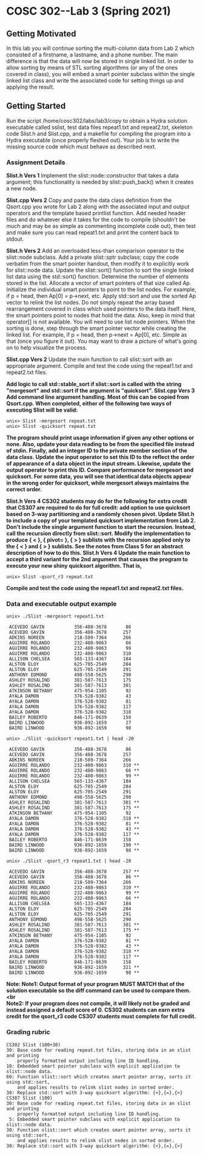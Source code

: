 # COSC 302--Lab 3 (Spring 2021) 

## Getting Motivated
In this lab you will continue sorting the multi-column data from Lab 2 which consisted of a firstname, a lastname, and a phone number. The main difference is that the data will now be stored in single linked list. In order to allow sorting by means of STL sorting algorithms (or any of the ones covered in class), you will embed a smart pointer subclass within the single linked list class and write the associated code for setting things up and applying the result.



## Getting Started
Run the script /home/cosc302/labs/lab3/copy to obtain a Hydra solution executable called sslist, test data files repeat1.txt and repeat2.txt, skeleton code Slist.h and Slist.cpp, and a makefile for compiling the program into a Hydra executable (once properly fleshed out). Your job is to write the missing source code which must behave as described next.


### Assignment Details

**Slist.h Vers 1** Implement the slist::node::constructor that takes a data argument; this functionality is needed by slist::push_back() when it creates a new node.

**Slist.cpp Vers 2** Copy and paste the data class definition from the Qsort.cpp you wrote for Lab 2 along with the associated input and output operators and the template based printlist function. Add needed header files and do whatever else it takes for the code to compile (shouldn't be much and may be as simple as commenting incomplete code out), then test and make sure you can read repeat1.txt and print the content back to stdout.

**Slist.h Vers 2** Add an overloaded less-than comparison operator to the slist::node subclass. Add a private slist::sptr subclass; copy the code verbatim from the smart pointer handout, then modify it to explicitly work for slist::node data.
Update the slist::sort() function to sort the single linked list data using the std::sort() function. Determine the number of elements stored in the list. Allocate a vector of smart pointers of that size called Ap. Initialize the individual smart pointers to point to the list nodes. For example, if p = head, then Ap[0] = p->next, etc. Apply std::sort and use the sorted Ap vector to relink the list nodes. Do not simply repeat the array based rearrangement covered in class which used pointers to the data itself. Here, the smart pointers point to nodes that hold the data. Also, keep in mind that operator[] is not available. You will need to use list node pointers. When the sorting is done, step through the smart pointer vector while creating the linked list. For example, if p = head, then p->next = Ap[0], etc. Simple as that (once you figure it out). You may want to draw a picture of what's going on to help visualize the process.

**Slist.cpp Vers 2** Update the main function to call slist::sort with an appropriate argument. Compile and test the code using the repeat1.txt and repeat2.txt files.

**Add logic to call std::stable_sort if slist::sort is called with the string "mergesort" and std::sort if the argument is "quicksort".
Slist.cpp Vers 3 Add command line argument handling. Most of this can be copied from Qsort.cpp. When completed, either of the following two ways of executing Slist will be valid:**
```
unix> Slist -mergesort repeat.txt
unix> Slist -quicksort repeat.txt

```
**The program should print usage information if given any other options or none. Also, update your data reading to be from the specified file instead of stdin.
Finally, add an integer ID to the private member section of the data class. Update the input operator to set this ID to the reflect the order of appearance of a data object in the input stream. Likewise, update the output operator to print this ID. Compare performance for mergesort and quicksort. For some data, you will see that identical data objects appear in the wrong order for quicksort, while mergesort always maintains the correct order.**

**Slist.h Vers 4 CS302 students may do for the following for extra credit that CS307 are required to do for full credit: add option to use quicksort based on 3-way partitioning and a randomly chosen pivot. Update Slist.h to include a copy of your templated quicksort implementation from Lab 2. Don't include the single argument function to start the recursion. Instead, call the recursion directly from slist::sort. Modify the implementation to produce { < }, { pivot= }, { > } sublists with the recursion applied only to the { < } and { > } sublists. See the notes from Class 5 for an abstract description of how to do this.
Slist.h Vers 4 Update the main function to accept a third variant for the 2nd argument that causes the program to execute your new shiny quicksort algorithm. That is,**
```
unix> Slist -qsort_r3 repeat.txt

```
**Compile and test the code using the repeat1.txt and repeat2.txt files.**

### Data and executable output example
```
unix> ./Slist -mergesort repeat1.txt 

 ACEVEDO GAVIN           356-488-3678       86
 ACEVEDO GAVIN           356-488-3678      257
 ADKINS NOREEN           218-589-7364      266
 AGUIRRE ROLANDO         232-480-9863       66
 AGUIRRE ROLANDO         232-480-9863       99
 AGUIRRE ROLANDO         232-480-9863      310
 ALLISON CHELSEA         565-133-4367      184
 ALSTON ELOY             625-705-2549      284
 ALSTON ELOY             625-705-2549      291
 ANTHONY EDMOND          498-558-5625      290
 ASHLEY ROSALIND         381-587-7613      175
 ASHLEY ROSALIND         381-587-7613      301
 ATKINSON BETHANY        475-954-1105       92
 AYALA DAMON             376-528-9382       43
 AYALA DAMON             376-528-9382       81
 AYALA DAMON             376-528-9382      117
 AYALA DAMON             376-528-9382      318
 BAILEY ROBERTO          846-171-8639      158
 BAIRD LINWOOD           936-892-1659       27
 BAIRD LINWOOD           936-892-1659       98

unix> ./Slist -quicksort repeat1.txt | head -20

 ACEVEDO GAVIN           356-488-3678       86
 ACEVEDO GAVIN           356-488-3678      257
 ADKINS NOREEN           218-589-7364      266
 AGUIRRE ROLANDO         232-480-9863      310 **
 AGUIRRE ROLANDO         232-480-9863       66 **
 AGUIRRE ROLANDO         232-480-9863       99 **
 ALLISON CHELSEA         565-133-4367      184
 ALSTON ELOY             625-705-2549      284
 ALSTON ELOY             625-705-2549      291
 ANTHONY EDMOND          498-558-5625      290
 ASHLEY ROSALIND         381-587-7613      301 **
 ASHLEY ROSALIND         381-587-7613      175 **
 ATKINSON BETHANY        475-954-1105       92
 AYALA DAMON             376-528-9382      318 **
 AYALA DAMON             376-528-9382       81 **
 AYALA DAMON             376-528-9382       43 **
 AYALA DAMON             376-528-9382      117 **
 BAILEY ROBERTO          846-171-8639      158
 BAIRD LINWOOD           936-892-1659      190 **
 BAIRD LINWOOD           936-892-1659       98 **

unix> ./Slist -qsort_r3 repeat1.txt | head -20

 ACEVEDO GAVIN           356-488-3678      257 **
 ACEVEDO GAVIN           356-488-3678       86 **
 ADKINS NOREEN           218-589-7364      266
 AGUIRRE ROLANDO         232-480-9863      310 **
 AGUIRRE ROLANDO         232-480-9863       99 **
 AGUIRRE ROLANDO         232-480-9863       66 **
 ALLISON CHELSEA         565-133-4367      184
 ALSTON ELOY             625-705-2549      284 
 ALSTON ELOY             625-705-2549      291
 ANTHONY EDMOND          498-558-5625      290
 ASHLEY ROSALIND         381-587-7613      301 **
 ASHLEY ROSALIND         381-587-7613      175 **
 ATKINSON BETHANY        475-954-1105       92
 AYALA DAMON             376-528-9382       81 **
 AYALA DAMON             376-528-9382       43 **
 AYALA DAMON             376-528-9382      318 **
 AYALA DAMON             376-528-9382      117 **
 BAILEY ROBERTO          846-171-8639      158
 BAIRD LINWOOD           936-892-1659      321 **
 BAIRD LINWOOD           936-892-1659       98 **
```


**Note: Note1: Output format of your program MUST MATCH that of the solution executable so the diff command can be used to compare them.<br \
Note2: If your program does not compile, it will likely not be graded and instead assigned a default score of 0.
CS302 students can earn extra credit for the qsort_r3 code CS307 students must complete for full credit.**
### Grading rubric



```
CS302 Slist (100+30)
30: Base code for reading repeat.txt files, storing data in an slist and printing 
    properly formatted output including line ID handling.
10: Embedded smart pointer subclass with explicit application to slist::node data. 
60: Function slist::sort which creates smart pointer array, sorts it using std::sort,
    and applies results to relink slist nodes in sorted order.
30: Replace std::sort with 3-way quicksort algorithm: {<},{=},{>}
CS307 Slist (100)
30: Base code for reading repeat.txt files, storing data in an slist and printing 
    properly formatted output including line ID handling.
 5: Embedded smart pointer subclass with explicit application to slist::node data. 
30: Function slist::sort which creates smart pointer array, sorts it using std::sort,
    and applies results to relink slist nodes in sorted order.
30: Replace std::sort with 3-way quicksort algorithm: {<},{=},{>}
```




















